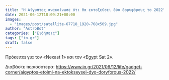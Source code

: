 ```yaml
---
title: "Η Αίγυπτος ανακοίνωσε ότι θα εκτοξεύσει δύο δορυφόρους το 2022"
date: 2021-06-12T18:09:21+00:00
images:
  - "images/post/satellite-67718_1920-768x509.jpg"
author: "AstroBot"
categories: ["Ειδήσεις"]
tags: ["in.gr"]
draft: false
---
```


Πρόκειται για τον «Nexast 1» και τον «Egypt Sat 2».

Διαβάστε περισσότερα: https://www.in.gr/2021/06/12/life/gadget-corner/aigyptos-etoimi-na-ektokseysei-dyo-doryforous-2022/
